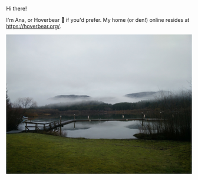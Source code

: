Hi there!

I'm Ana, or Hoverbear 🐻 if you'd prefer. My home (or den!) online resides at https://hoverbear.org/.

![A foggy lake in Cowichan Valley](vibe.jpg)